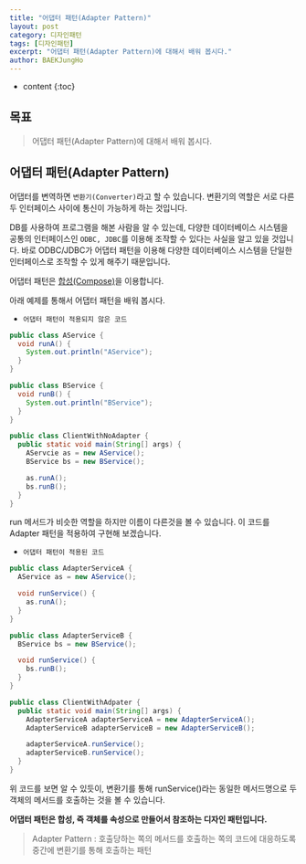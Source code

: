 ```yaml
---
title: "어댑터 패턴(Adapter Pattern)"
layout: post
category: 디자인패턴
tags: [디자인패턴]
excerpt: "어댑터 패턴(Adapter Pattern)에 대해서 배워 봅시다."
author: BAEKJungHo
---
```


* content
{:toc}

## 목표

  > 어댑터 패턴(Adapter Pattern)에 대해서 배워 봅시다.

## 어댑터 패턴(Adapter Pattern)

  어댑터를 변역하면 `변환기(Converter)`라고 할 수 있습니다. 변환기의 역할은
  서로 다른 두 인터페이스 사이에 통신이 가능하게 하는 것입니다.

  DB를 사용하여 프로그램을 해본 사람을 알 수 있는데, 다양한 데이터베이스 시스템을 공통의 인터페이스인 `ODBC, JDBC`를 이용해 조작할 수 있다는 사실을 알고 있을 것입니다.
  바로 ODBC/JDBC가 어댑터 패턴을 이용해 다양한 데이터베이스 시스템을 단일한 인터페이스로 조작할 수 있게 해주기 때문입니다.

  어댑터 패턴은 [합성(Compose)](https://baekjungho.github.io/java-compose/)을 이용합니다.

  아래 예제를 통해서 어댑터 패턴을 배워 봅시다.

  - `어댑터 패턴이 적용되지 않은 코드`

  ```java
  public class AService {
    void runA() {
      System.out.println("AService");
    }
  }
  ```
  ```java
  public class BService {
    void runB() {
      System.out.println("BService");
    }
  }
  ```
  ```java
  public class ClientWithNoAdapter {
    public static void main(String[] args) {
      AServcie as = new AService();
      BService bs = new BService();

      as.runA();
      bs.runB();
    }
  }
  ```

  run 메서드가 비슷한 역할을 하지만 이름이 다른것을 볼 수 있습니다. 이 코드를 Adapter 패턴을 적용하여 구현해 보겠습니다.

  - `어댑터 패턴이 적용된 코드`

  ```java
  public class AdapterServiceA {
    AService as = new AService();

    void runService() {
      as.runA();
    }
  }
  ```

  ```java
  public class AdapterServiceB {
    BService bs = new BService();

    void runService() {
      bs.runB();
    }
  }
  ```

  ```java
  public class ClientWithAdpater {
    public static void main(String[] args) {
      AdapterServiceA adapterServiceA = new AdapterServiceA();
      AdapterServiceB adapterServiceB = new AdapterServiceB();

      adapterServiceA.runService();
      adapterServiceB.runService();
    }
  }
  ```

  위 코드를 보면 알 수 있듯이, 변환기를 통해 runService()라는 동일한 메서드명으로 두 객체의 메서드를 호출하는 것을 볼 수 있습니다.

  __어댑터 패턴은 합성, 즉 객체를 속성으로 만들어서 참조하는 디자인 패턴입니다.__

  > Adapter Pattern : 호출당하는 쪽의 메서드를 호출하는 쪽의 코드에 대응하도록 중간에 변환기를 통해 호출하는 패턴
